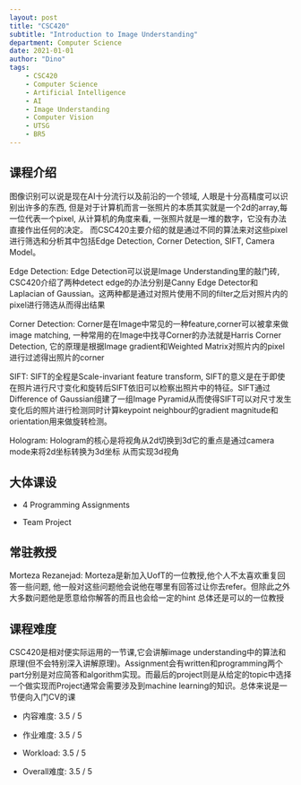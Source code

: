 ```yaml
---
layout: post
title: "CSC420"
subtitle: "Introduction to Image Understanding"
department: Computer Science
date: 2021-01-01
author: "Dino"
tags:
    - CSC420
    - Computer Science
    - Artificial Intelligence
    - AI
    - Image Understanding
    - Computer Vision
    - UTSG
    - BR5
---
```

## 课程介绍
图像识别可以说是现在AI十分流行以及前沿的一个领域, 人眼是十分高精度可以识别出许多的东西, 但是对于计算机而言一张照片的本质其实就是一个2d的array,每一位代表一个pixel, 
从计算机的角度来看, 一张照片就是一堆的数字，它没有办法直接作出任何的决定。 而CSC420主要介绍的就是通过不同的算法来对这些pixel进行筛选和分析其中包括Edge Detection, Corner Detection, SIFT, Camera Model。

Edge Detection: Edge Detection可以说是Image Understanding里的敲门砖, CSC420介绍了两种detect edge的办法分别是Canny Edge Detector和Laplacian of Gaussian。这两种都是通过对照片使用不同的filter之后对照片内的pixel进行筛选从而得出结果

Corner Detection: Corner是在Image中常见的一种feature,corner可以被拿来做image matching, 一种常用的在Image中找寻Corner的办法就是Harris Corner Detection, 它的原理是根据Image gradient和Weighted Matrix对照片内的pixel进行过滤得出照片的corner

SIFT: SIFT的全程是Scale-invariant feature transform, SIFT的意义是在于即使在照片进行尺寸变化和旋转后SIFT依旧可以检察出照片中的特征。SIFT通过Difference of Gaussian组建了一组Image Pyramid从而使得SIFT可以对尺寸发生变化后的照片进行检测同时计算keypoint neighbour的gradient magnitude和orientation用来做旋转检测。

Hologram: Hologram的核心是将视角从2d切换到3d它的重点是通过camera mode来将2d坐标转换为3d坐标 从而实现3d视角

## 大体课设
- 4 Programming Assignments

- Team Project

## 常驻教授
Morteza Rezanejad: Morteza是新加入UofT的一位教授,他个人不太喜欢重复回答一些问题, 他一般对这些问题他会说他在哪里有回答过让你去refer。但除此之外 大多数问题他是愿意给你解答的而且也会给一定的hint 总体还是可以的一位教授

## 课程难度
CSC420是相对便实际运用的一节课,它会讲解image understanding中的算法和原理(但不会特别深入讲解原理)。Assignment会有written和programming两个part分别是对应简答和algorithm实现。而最后的project则是从给定的topic中选择一个做实现而Project通常会需要涉及到machine learning的知识。总体来说是一节便向入门CV的课

- 内容难度: 3.5 / 5

- 作业难度: 3.5 / 5

- Workload: 3.5 / 5

- Overall难度: 3.5 / 5
